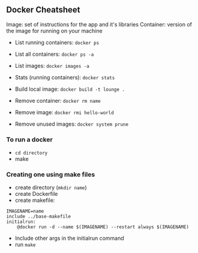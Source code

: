## Docker Cheatsheet

Image: set of instructions for the app and it's libraries
Container: version of the image for running on your machine

* List running containers: `docker ps`
* List all containers: `docker ps -a`
* List images: `docker images -a`
* Stats (running containers): `docker stats`

* Build local image: `docker build -t lounge .`

* Remove container: `docker rm name`
* Remove image: `docker rmi hello-world`
* Remove unused images: `docker system prune`

### To run a docker

* `cd directory`
* make

### Creating one using make files

* create directory (`mkdir name`)
* create Dockerfile
* create makefile:

```
IMAGENAME=name
include ../base-makefile
initialrun:
	@docker run -d --name $(IMAGENAME) --restart always $(IMAGENAME) 
```

* Include other args in the initialrun command
* run `make`
